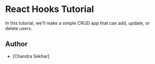 # React Hooks Tutorial

In this tutorial, we'll make a simple CRUD app that can add, update, or delete users.

## Author

- [Chandra Sekhar]


